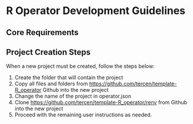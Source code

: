 # R Operator Development Guidelines

## Core Requirements

## Project Creation Steps

When a new project must be created, follow the steps below:
1. Create the folder that will contain the project
2. Copy all files and folders from https://github.com/tercen/template-R_operator Github into the new project
3. Change the name of the project in operator.json
4. Clone https://github.com/tercen/template-R_operator/renv from Github into the new project
5. Proceed with the remaining user instructions as needed.

